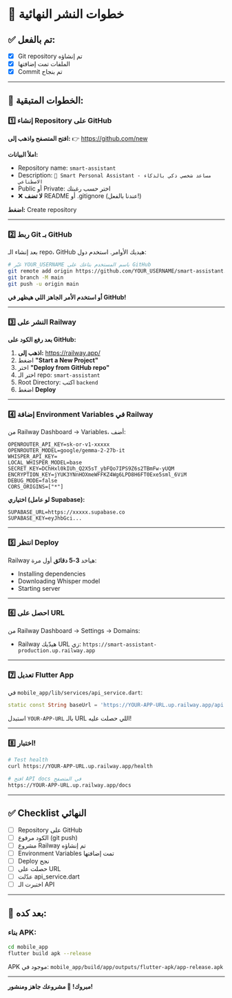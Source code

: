 # 🚀 خطوات النشر النهائية

## ✅ تم بالفعل:
- [x] Git repository تم إنشاؤه
- [x] الملفات تمت إضافتها
- [x] Commit تم بنجاح

---

## 📌 الخطوات المتبقية:

### 1️⃣ إنشاء Repository على GitHub

**افتح المتصفح واذهب إلى:**
👉 https://github.com/new

**املأ البيانات:**
- Repository name: `smart-assistant`
- Description: `🤖 Smart Personal Assistant - مساعد شخصي ذكي بالذكاء الاصطناعي`
- Public أو Private: اختر حسب رغبتك
- ❌ **لا تضف** README أو .gitignore (عندنا بالفعل!)

**اضغط:** Create repository

---

### 2️⃣ ربط Git بـ GitHub

بعد إنشاء الـ repo، GitHub هيديك الأوامر. استخدم دول:

```bash
# غيّر YOUR_USERNAME باسم المستخدم بتاعك على GitHub
git remote add origin https://github.com/YOUR_USERNAME/smart-assistant.git
git branch -M main
git push -u origin main
```

**أو استخدم الأمر الجاهز اللي هيظهر في GitHub!**

---

### 3️⃣ النشر على Railway

**بعد رفع الكود على GitHub:**

1. **اذهب إلى:** https://railway.app/
2. اضغط **"Start a New Project"**
3. اختر **"Deploy from GitHub repo"**
4. اختر الـ repo: `smart-assistant`
5. Root Directory: اكتب `backend`
6. اضغط **Deploy**

---

### 4️⃣ إضافة Environment Variables في Railway

من Railway Dashboard → Variables، أضف:

```env
OPENROUTER_API_KEY=sk-or-v1-xxxxx
OPENROUTER_MODEL=google/gemma-2-27b-it
WHISPER_API_KEY=
LOCAL_WHISPER_MODEL=base
SECRET_KEY=DChHxl0kIUh_Q2X5sT_ybFQo7IPS9Z6s2TBmFw-yUQM
ENCRYPTION_KEY=jYUK3YNnHOXmeWFFKZ4Wg6LPD8H6FT0Exe5sml_6ViM
DEBUG_MODE=false
CORS_ORIGINS=["*"]
```

**اختياري (لو عامل Supabase):**
```env
SUPABASE_URL=https://xxxxx.supabase.co
SUPABASE_KEY=eyJhbGci...
```

---

### 5️⃣ انتظر Deploy

Railway هياخد **3-5 دقائق** أول مرة:
- Installing dependencies
- Downloading Whisper model
- Starting server

---

### 6️⃣ احصل على URL

من Railway Dashboard → Settings → Domains:
- Railway هيدّيك URL زي: `https://smart-assistant-production.up.railway.app`

---

### 7️⃣ تعديل Flutter App

في `mobile_app/lib/services/api_service.dart`:

```dart
static const String baseUrl = 'https://YOUR-APP-URL.up.railway.app/api';
```

استبدل `YOUR-APP-URL` بالـ URL اللي حصلت عليه!

---

### 8️⃣ اختبار!

```bash
# Test health
curl https://YOUR-APP-URL.up.railway.app/health

# افتح API docs في المتصفح
https://YOUR-APP-URL.up.railway.app/docs
```

---

## ✅ Checklist النهائي

- [ ] Repository على GitHub
- [ ] الكود مرفوع (git push)
- [ ] مشروع Railway تم إنشاؤه
- [ ] Environment Variables تمت إضافتها
- [ ] Deploy نجح
- [ ] حصلت على URL
- [ ] عدّلت api_service.dart
- [ ] اختبرت الـ API

---

## 🎉 بعد كده:

### بناء APK:
```bash
cd mobile_app
flutter build apk --release
```

APK موجود في:
`mobile_app/build/app/outputs/flutter-apk/app-release.apk`

---

**مبروك! 🎊 مشروعك جاهز ومنشور!**
